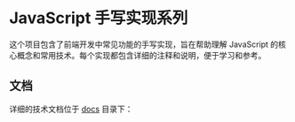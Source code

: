 # JavaScript 手写实现系列

这个项目包含了前端开发中常见功能的手写实现，旨在帮助理解 JavaScript 的核心概念和常用技术。每个实现都包含详细的注释和说明，便于学习和参考。

## 文档

详细的技术文档位于 [docs](./docs) 目录下：
